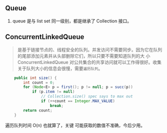
## Queue
1. queue 是与 list set 同一级别，都是继承了 Collection 接口。


## ConcurrentLinkedQueue

> 是基于链接节点的、线程安全的队列。并发访问不需要同步。因为它在队列的尾部添加元素并从头部删除它们，所以只要不需要知道队列的大 小ConcurrentLinkedQueue 对公共集合的共享访问就可以工作得很好。收集关于队列大小的信息会很慢，需要`遍历队列`。

```java
    public int size() {
        int count = 0;
        for (Node<E> p = first(); p != null; p = succ(p))
            if (p.item != null)
                // Collection.size() spec says to max out
                if (++count == Integer.MAX_VALUE)
                    break;
        return count;
    }
```

遍历队列时间 O(n) 也就算了，关键 可能获取的数值不准确，今后少用。
